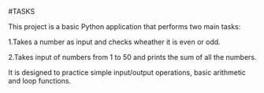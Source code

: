 #TASKS

This project is a basic Python application that performs two main tasks:

1.Takes a number as input and checks wheather it is even or odd.

2.Takes input of numbers from 1 to 50 and prints the sum of all the numbers.

It is designed to practice simple input/output operations, basic arithmetic and loop functions.
